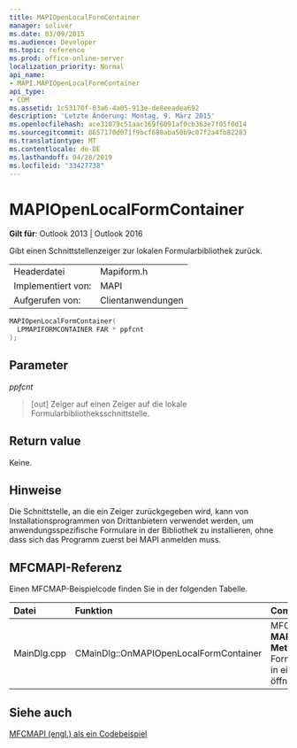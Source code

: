```yaml
---
title: MAPIOpenLocalFormContainer
manager: soliver
ms.date: 03/09/2015
ms.audience: Developer
ms.topic: reference
ms.prod: office-online-server
localization_priority: Normal
api_name:
- MAPI.MAPIOpenLocalFormContainer
api_type:
- COM
ms.assetid: 1c53170f-03a6-4a05-913e-de8eeadea692
description: 'Letzte Änderung: Montag, 9. März 2015'
ms.openlocfilehash: ace31079c51aac169f6091af0cb363e7f05f0d14
ms.sourcegitcommit: 8657170d071f9bcf680aba50b9c07f2a4fb82283
ms.translationtype: MT
ms.contentlocale: de-DE
ms.lasthandoff: 04/28/2019
ms.locfileid: "33427738"
---
```

# <a name="mapiopenlocalformcontainer"></a>MAPIOpenLocalFormContainer

  
  
**Gilt für**: Outlook 2013 | Outlook 2016 
  
Gibt einen Schnittstellenzeiger zur lokalen Formularbibliothek zurück. 
  
|||
|:-----|:-----|
|Headerdatei  <br/> |Mapiform.h  <br/> |
|Implementiert von:  <br/> |MAPI  <br/> |
|Aufgerufen von:  <br/> |Clientanwendungen  <br/> |
   
```cpp
MAPIOpenLocalFormContainer(
  LPMAPIFORMCONTAINER FAR * ppfcnt
);
```

## <a name="parameters"></a>Parameter

 _ppfcnt_
  
> [out] Zeiger auf einen Zeiger auf die lokale Formularbibliotheksschnittstelle.
    
## <a name="return-value"></a>Return value

Keine.
  
## <a name="remarks"></a>Hinweise

Die Schnittstelle, an die ein Zeiger zurückgegeben wird, kann von Installationsprogrammen von Drittanbietern verwendet werden, um anwendungsspezifische Formulare in der Bibliothek zu installieren, ohne dass sich das Programm zuerst bei MAPI anmelden muss. 
  
## <a name="mfcmapi-reference"></a>MFCMAPI-Referenz

Einen MFCMAP-Beispielcode finden Sie in der folgenden Tabelle.
  
|**Datei**|**Funktion**|**Comment**|
|:-----|:-----|:-----|
|MainDlg.cpp  <br/> |CMainDlg::OnMAPIOpenLocalFormContainer  <br/> |MFCMAPI verwendet die **MAPIOpenLocalFormContainer-Methode,** um den lokalen Formularcontainer zum Rendern in einem neuen Fenster zu öffnen.  <br/> |
   
## <a name="see-also"></a>Siehe auch



[MFCMAPI (engl.) als ein Codebeispiel](mfcmapi-as-a-code-sample.md)

